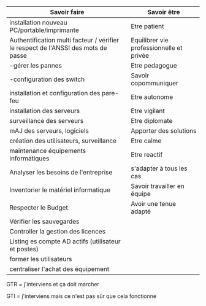 

| Savoir faire                                                                      | Savoir être                              |
| --------------------------------------------------------------------------------- | ---------------------------------------- |
| installation nouveau PC/portable/imprimante                                       | Etre patient                             |
| Authentification multi facteur / vérifier le respect de l'ANSSI des mots de passe | Equilibrer vie professionnelle et privée |
| -gérer les pannes                                                                 | Etre pedagogue                           |
| -configuration des switch                                                         | Savoir copommuniquer                     |
| installation et configuration des pare-feu                                        | Etre autonome                            |
| installation des serveurs                                                         | Etre vigilant                            |
| surveillance des serveurs                                                         | Etre diplomate                           |
| mAJ des serveurs, logiciels                                                       | Apporter des solutions                   |
| création des utilisateurs, surveillance                                           | Etre calme                               |
| maintenance équipements informatiques                                             | Etre reactif                             |
| Analyser les besoins de l'entreprise                                              | s'adapter à tous les cas                 |
| Inventorier le matériel informatique                                              | Savoir travailler en équipe              |
| Respecter le Budget                                                               | Avoir une tenue adapté                   |
| Vérifier les sauvegardes                                                          |                                          |
| Controller la gestion des licences                                                |                                          |
| Listing es compte AD actifs (utilisateur et postes)                               |                                          |
| former les utilisateurs                                                           |                                          |
| centraliser l'achat des équipement                                                |                                          |


GTR = j'interviens et ça doit marcher

GTI = j'interviens mais ce n'est pas sûr que cela fonctionne